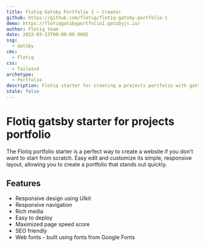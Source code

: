 ```yaml
---
title: Flotiq Gatsby Portfolio 1 – Creator
github: https://github.com/flotiq/flotiq-gatsby-portfolio-1
demo: https://flotiqgatsbyportfolio1.gatsbyjs.io/
author: Flotiq team
date: 2022-03-23T00:00:00.000Z
ssg:
  - Gatsby
cms:
  - Flotiq
css:
  - Tailwind
archetype:
  - Portfolio
description: Flotiq starter for creating a projects portfolio with gatsby
stale: false
---
```


# Flotiq gatsby starter for projects portfolio

The Flotiq portfolio starter is a perfect way to create a website if you don't want to start from scratch. Easy edit and customize its simple, responsive layout, allowing you to create a portfolio that stands out quickly.

## Features

* Responsive design using UIkit
* Responsive navigation
* Rich media
* Easy to deploy
* Maximized page speed score
* SEO friendly
* Web fonts - built using fonts from Google Fonts 
